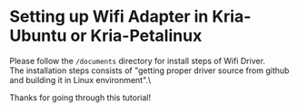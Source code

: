 # Setting up Wifi Adapter in Kria-Ubuntu or Kria-Petalinux
Please follow the `/documents` directory for install steps of Wifi Driver. \
The installation steps consists of "getting proper driver source from github and building it in Linux environment".\

Thanks for going through this tutorial!
